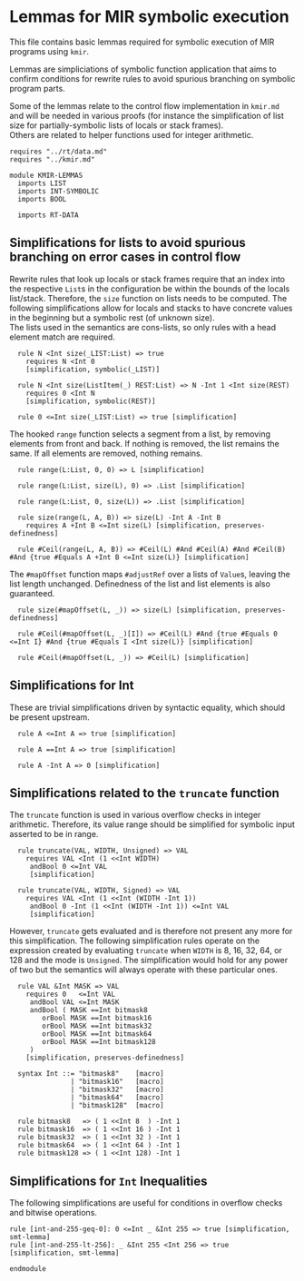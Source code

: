 # Lemmas for MIR symbolic execution

This file contains basic lemmas required for symbolic execution of MIR programs using `kmir`.

Lemmas are simpliciations of symbolic function application that aims to confirm conditions for rewrite rules to avoid spurious branching on symbolic program parts.

Some of the lemmas relate to the control flow implementation in `kmir.md` and will be needed in various proofs (for instance the simplification of list size for partially-symbolic lists of locals or stack frames).  
Others are related to helper functions used for integer arithmetic.

```k
requires "../rt/data.md"
requires "../kmir.md"

module KMIR-LEMMAS
  imports LIST
  imports INT-SYMBOLIC
  imports BOOL

  imports RT-DATA
```
## Simplifications for lists to avoid spurious branching on error cases in control flow

Rewrite rules that look up locals or stack frames require that an index into the respective `List`s in the configuration be within the bounds of the locals list/stack. Therefore, the `size` function on lists needs to be computed. The following simplifications allow for locals and stacks to have concrete values in the beginning but a symbolic rest (of unknown size).  
The lists used in the semantics are cons-lists, so only rules with a head element match are required.

```k
  rule N <Int size(_LIST:List) => true
    requires N <Int 0
    [simplification, symbolic(_LIST)]

  rule N <Int size(ListItem(_) REST:List) => N -Int 1 <Int size(REST)
    requires 0 <Int N
    [simplification, symbolic(REST)]

  rule 0 <=Int size(_LIST:List) => true [simplification]
```

The hooked `range` function selects a segment from a list, by removing elements from front and back.
If nothing is removed, the list remains the same. If all elements are removed, nothing remains.

```k
  rule range(L:List, 0, 0) => L [simplification]

  rule range(L:List, size(L), 0) => .List [simplification]

  rule range(L:List, 0, size(L)) => .List [simplification]

  rule size(range(L, A, B)) => size(L) -Int A -Int B
    requires A +Int B <=Int size(L) [simplification, preserves-definedness]

  rule #Ceil(range(L, A, B)) => #Ceil(L) #And #Ceil(A) #And #Ceil(B) #And {true #Equals A +Int B <=Int size(L)} [simplification]
```

The `#mapOffset` function maps `#adjustRef` over a lists of `Value`s, leaving the list length unchanged.
Definedness of the list and list elements is also guaranteed.

```k
  rule size(#mapOffset(L, _)) => size(L) [simplification, preserves-definedness]

  rule #Ceil(#mapOffset(L, _)[I]) => #Ceil(L) #And {true #Equals 0 <=Int I} #And {true #Equals I <Int size(L)} [simplification]

  rule #Ceil(#mapOffset(L, _)) => #Ceil(L) [simplification]
```

## Simplifications for Int

These are trivial simplifications driven by syntactic equality, which should be present upstream.

```k
  rule A <=Int A => true [simplification]

  rule A ==Int A => true [simplification]

  rule A -Int A => 0 [simplification]
```

## Simplifications related to the `truncate` function

The `truncate` function is used in various overflow checks in integer arithmetic.
Therefore, its value range should be simplified for symbolic input asserted to be in range.

```k
  rule truncate(VAL, WIDTH, Unsigned) => VAL
    requires VAL <Int (1 <<Int WIDTH)
     andBool 0 <=Int VAL
     [simplification]

  rule truncate(VAL, WIDTH, Signed) => VAL
    requires VAL <Int (1 <<Int (WIDTH -Int 1))
     andBool 0 -Int (1 <<Int (WIDTH -Int 1)) <=Int VAL
     [simplification]
```

However, `truncate` gets evaluated and is therefore not present any more for this simplification.
The following simplification rules operate on the expression created by evaluating `truncate` when
`WIDTH` is 8, 16, 32, 64, or 128 and the mode is `Unsigned`. The simplification would hold for any
power of two but the semantics will always operate with these particular ones.

```k
  rule VAL &Int MASK => VAL 
    requires 0   <=Int VAL 
     andBool VAL <=Int MASK
     andBool ( MASK ==Int bitmask8
        orBool MASK ==Int bitmask16
        orBool MASK ==Int bitmask32
        orBool MASK ==Int bitmask64
        orBool MASK ==Int bitmask128
     )
    [simplification, preserves-definedness]

  syntax Int ::= "bitmask8"    [macro]
               | "bitmask16"   [macro]
               | "bitmask32"   [macro]
               | "bitmask64"   [macro]
               | "bitmask128"  [macro]

  rule bitmask8   => ( 1 <<Int 8  ) -Int 1
  rule bitmask16  => ( 1 <<Int 16 ) -Int 1
  rule bitmask32  => ( 1 <<Int 32 ) -Int 1
  rule bitmask64  => ( 1 <<Int 64 ) -Int 1
  rule bitmask128 => ( 1 <<Int 128) -Int 1
```


## Simplifications for `Int` Inequalities

The following simplifications are useful for conditions in overflow checks and bitwise operations.

```k
rule [int-and-255-geq-0]: 0 <=Int _ &Int 255 => true [simplification, smt-lemma]
rule [int-and-255-lt-256]: _ &Int 255 <Int 256 => true [simplification, smt-lemma]
```

```k
endmodule
```